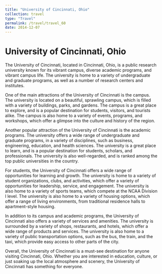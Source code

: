 ```yaml
---
title: "University of Cincinnati, Ohio"
collection: travel
type: "Travel"
permalink: /travel/travel_60
date: 2014-12-07
---
```


# University of Cincinnati, Ohio
The University of Cincinnati, located in Cincinnati, Ohio, is a public research university known for its vibrant campus, diverse academic programs, and vibrant campus life. The university is home to a variety of undergraduate and graduate programs, as well as a number of research centers and institutes.

One of the main attractions of the University of Cincinnati is the campus. The university is located on a beautiful, sprawling campus, which is filled with a variety of buildings, parks, and gardens. The campus is a great place to explore, and is a popular destination for students, visitors, and tourists alike. The campus is also home to a variety of events, programs, and workshops, which offer a glimpse into the culture and history of the region.

Another popular attraction of the University of Cincinnati is the academic programs. The university offers a wide range of undergraduate and graduate programs, in a variety of disciplines, such as business, engineering, education, and health sciences. The university is a great place to learn, and is a popular destination for students, scholars, and professionals. The university is also well-regarded, and is ranked among the top public universities in the country.

For students, the University of Cincinnati offers a wide range of opportunities for learning and growth. The university is home to a variety of student organizations, clubs, and activities, which offer a variety of opportunities for leadership, service, and engagement. The university is also home to a variety of sports teams, which compete at the NCAA Division I level. The university is also home to a variety of housing options, which offer a range of living environments, from traditional residence halls to apartment-style housing.

In addition to its campus and academic programs, the University of Cincinnati also offers a variety of services and amenities. The university is surrounded by a variety of shops, restaurants, and hotels, which offer a wide range of products and services. The university is also home to a variety of public transportation options, such as the bus, the train, and the taxi, which provide easy access to other parts of the city.

Overall, the University of Cincinnati is a must-see destination for anyone visiting Cincinnati, Ohio. Whether you are interested in education, culture, or just soaking up the local atmosphere and scenery, the University of Cincinnati has something for everyone.
